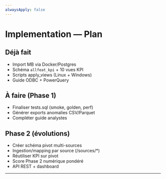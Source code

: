 ```yaml
---
alwaysApply: false
---
```


# Implementation — Plan

## Déjà fait
- Import MB via Docker/Postgres  
- Schéma `allfeat_kpi` + 10 vues KPI  
- Scripts apply_views (Linux + Windows)  
- Guide ODBC + PowerQuery  

## À faire (Phase 1)
- Finaliser tests.sql (smoke, golden, perf)  
- Générer exports anomalies CSV/Parquet  
- Compléter guide analystes  

## Phase 2 (évolutions)
- Créer schéma pivot multi-sources  
- Ingestion/mapping par source (/sources/*)  
- Réutiliser KPI sur pivot  
- Score Phase 2 numérique pondéré  
- API REST + dashboard  

---
